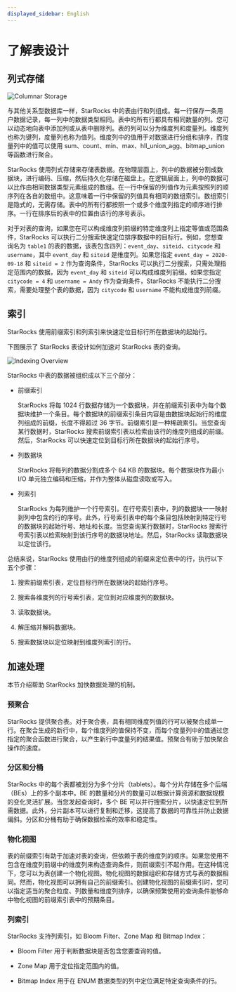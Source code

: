 ```yaml
---
displayed_sidebar: English
---
```


# 了解表设计

## 列式存储

![Columnar Storage](../assets/3.1-1.png)

与其他关系型数据库一样，StarRocks 中的表由行和列组成。每一行保存一条用户数据记录，每一列中的数据类型相同。表中的所有行都具有相同数量的列。您可以动态地向表中添加列或从表中删除列。表的列可以分为维度列和度量列。维度列也称为键列，度量列也称为值列。维度列中的值用于对数据进行分组和排序，而度量列中的值可以使用 sum、count、min、max、hll_union_agg、bitmap_union 等函数进行聚合。

StarRocks 使用列式存储来存储表数据。在物理层面上，列中的数据被分割成数据块，进行编码、压缩，然后持久化存储在磁盘上。在逻辑层面上，列中的数据可以比作由相同数据类型元素组成的数组。在一行中保留的列值作为元素按照列的顺序列在各自的数组中。这意味着一行中保留的列值具有相同的数组索引。数组索引是隐式的，无需存储。表中的所有行都按照一个或多个维度列指定的顺序进行排序。一行在排序后的表中的位置由该行的序号表示。

对于对表的查询，如果您在可以构成维度列前缀的特定维度列上指定等值或范围条件，StarRocks 可以执行二分搜索快速定位排序数据中的目标行。例如，您想查询名为 `table1` 的表的数据，该表包含四列：`event_day`、`siteid`、`citycode` 和 `username`，其中 `event_day` 和 `siteid` 是维度列。如果您指定 `event_day = 2020-09-18` 和 `siteid = 2` 作为查询条件，StarRocks 可以执行二分搜索，只需处理指定范围内的数据，因为 `event_day` 和 `siteid` 可以构成维度列前缀。如果您指定 `citycode = 4` 和 `username = Andy` 作为查询条件，StarRocks 不能执行二分搜索，需要处理整个表的数据，因为 `citycode` 和 `username` 不能构成维度列前缀。

## 索引

StarRocks 使用前缀索引和列索引来快速定位目标行所在数据块的起始行。

下图展示了 StarRocks 表设计如何加速对 StarRocks 表的查询。

![Indexing Overview](../assets/3.1-2.png)

StarRocks 中表的数据被组织成以下三个部分：

- 前缀索引

  StarRocks 将每 1024 行数据存储为一个数据块，并在前缀索引表中为每个数据块维护一个条目。每个数据块的前缀索引条目内容是由数据块起始行的维度列组成的前缀，长度不得超过 36 字节。前缀索引是一种稀疏索引。当您查询某行数据时，StarRocks 搜索前缀索引表以检索由该行的维度列组成的前缀。然后，StarRocks 可以快速定位到目标行所在数据块的起始行序号。

- 列数据块

  StarRocks 将每列的数据分割成多个 64 KB 的数据块。每个数据块作为最小 I/O 单元独立编码和压缩，并作为整体从磁盘读取或写入。

- 列索引

  StarRocks 为每列维护一个行号索引。在行号索引表中，列的数据块一一映射到列中包含的行的序号。此外，行号索引表中的每个条目包括映射到特定行号的数据块的起始行号、地址和长度。当您查询某行数据时，StarRocks 搜索行号索引表以检索映射到该行序号的数据块地址。然后，StarRocks 读取数据块以定位该行。

总结来说，StarRocks 使用由行的维度列组成的前缀来定位表中的行，执行以下五个步骤：

1. 搜索前缀索引表，定位目标行所在数据块的起始行序号。

2. 搜索各维度列的行号索引表，定位到对应维度列的数据块。

3. 读取数据块。

4. 解压缩并解码数据块。

5. 搜索数据块以定位映射到维度列索引的行。

## 加速处理

本节介绍帮助 StarRocks 加快数据处理的机制。

### 预聚合

StarRocks 提供聚合表。对于聚合表，具有相同维度列值的行可以被聚合成单一行。在聚合生成的新行中，每个维度列的值保持不变，而每个度量列中的值通过您指定的聚合函数进行聚合，以产生新行中度量列的结果值。预聚合有助于加快聚合操作的速度。

### 分区和分桶

StarRocks 中的每个表都被划分为多个分片（tablets）。每个分片存储在多个后端（BEs）上的多个副本中。BE 的数量和分片的数量可以根据计算资源和数据规模的变化灵活扩展。当您发起查询时，多个 BE 可以并行搜索分片，以快速定位到所需数据。此外，分片副本可以进行复制和迁移，这提高了数据的可靠性并防止数据偏斜。分区和分桶有助于确保数据检索的效率和稳定性。

### 物化视图

表的前缀索引有助于加速对表的查询，但依赖于表的维度列的顺序。如果您使用不包含在维度列前缀中的维度列来构造查询条件，则前缀索引不起作用。在这种情况下，您可以为表创建一个物化视图。物化视图的数据组织和存储方式与表的数据相同。然而，物化视图可以拥有自己的前缀索引。创建物化视图的前缀索引时，您可以指定适当的聚合粒度、列数量和维度列排序，以确保频繁使用的查询条件能够命中物化视图的前缀索引表中的预期条目。

### 列索引

StarRocks 支持列索引，如 Bloom Filter、Zone Map 和 Bitmap Index：

- Bloom Filter 用于判断数据块是否包含您要查询的值。

- Zone Map 用于定位指定范围内的值。

- Bitmap Index 用于在 ENUM 数据类型的列中定位满足特定查询条件的行。